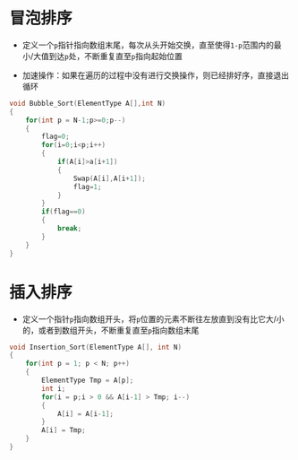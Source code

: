 # 冒泡排序
* 定义一个`p`指针指向数组末尾，每次从头开始交换，直至使得`1-p`范围内的最小/大值到达`p`处，不断重复直至`p`指向起始位置

* 加速操作：如果在遍历的过程中没有进行交换操作，则已经排好序，直接退出循环

```c
void Bubble_Sort(ElementType A[],int N)
{
    for(int p = N-1;p>=0;p--)
    {
        flag=0;
        for(i=0;i<p;i++)
        {
            if(A[i]>a[i+1])
            {
                Swap(A[i],A[i+1]);
                flag=1;
            }
        }
        if(flag==0)
        {
            break;
        }
    }
}
```

# 插入排序
* 定义一个指针`p`指向数组开头，将`p`位置的元素不断往左放直到没有比它大/小的，或者到数组开头，不断重复直至`p`指向数组末尾

```c
void Insertion_Sort(ElementType A[], int N)
{
    for(int p = 1; p < N; p++)
    {
        ElementType Tmp = A[p];
        int i;
        for(i = p;i > 0 && A[i-1] > Tmp; i--)
        {
            A[i] = A[i-1];
        }
        A[i] = Tmp;
    }
}
```
